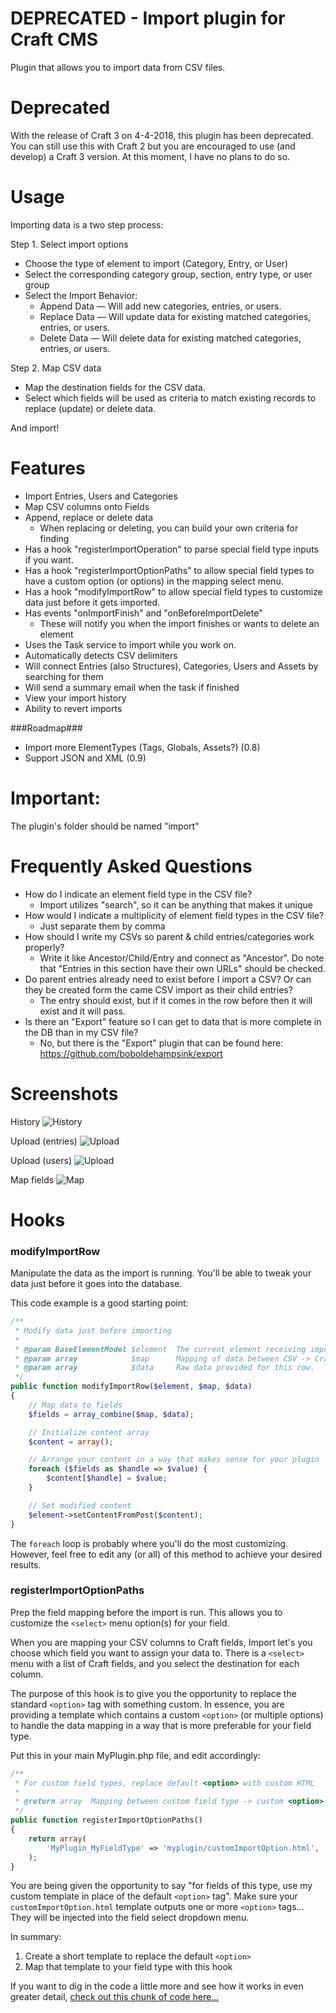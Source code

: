 DEPRECATED - Import plugin for Craft CMS
=================

Plugin that allows you to import data from CSV files.

Deprecated
=================

With the release of Craft 3 on 4-4-2018, this plugin has been deprecated. You can still use this with Craft 2 but you are encouraged to use (and develop) a Craft 3 version. At this moment, I have no plans to do so.

Usage
=================
Importing data is a two step process:

Step 1. Select import options
- Choose the type of element to import (Category, Entry, or User)
- Select the corresponding category group, section, entry type, or user group
- Select the Import Behavior:
    - Append Data — Will add new categories, entries, or users.
    - Replace Data — Will update data for existing matched categories, entries, or users.
    - Delete Data — Will delete data for existing matched categories, entries, or users.

Step 2. Map CSV data
- Map the destination fields for the CSV data.
- Select which fields will be used as criteria to match existing records to replace (update) or delete data.

And import!

Features
=================
 - Import Entries, Users and Categories
 - Map CSV columns onto Fields
 - Append, replace or delete data
   - When replacing or deleting, you can build your own criteria for finding
 - Has a hook "registerImportOperation" to parse special field type inputs if you want.
 - Has a hook "registerImportOptionPaths" to allow special field types to have a custom option (or options) in the mapping select menu.
 - Has a hook "modifyImportRow" to allow special field types to customize data just before it gets imported.
 - Has events "onImportFinish" and "onBeforeImportDelete"
   - These will notify you when the import finishes or wants to delete an element
 - Uses the Task service to import while you work on.
 - Automatically detects CSV delimiters
 - Will connect Entries (also Structures), Categories, Users and Assets by searching for them
 - Will send a summary email when the task if finished
 - View your import history
 - Ability to revert imports

###Roadmap###
 - Import more ElementTypes (Tags, Globals, Assets?) (0.8)
 - Support JSON and XML (0.9)

Important:
=================
The plugin's folder should be named "import"

Frequently Asked Questions
=================
- How do I indicate an element field type in the CSV file?
	- Import utilizes "search", so it can be anything that makes it unique
- How would I indicate a multiplicity of element field types in the CSV file?
	- Just separate them by comma
- How should I write my CSVs so parent & child entries/categories work properly?
	- Write it like Ancestor/Child/Entry and connect as "Ancestor". Do note that "Entries in this section have their own URLs" should be checked.
- Do parent entries already need to exist before I import a CSV? Or can they be created form the came CSV import as their child entries?
	- The entry should exist, but if it comes in the row before then it will exist and it will pass.
- Is there an "Export" feature so I can get to data that is more complete in the DB than in my CSV file?
	- No, but there is the "Export" plugin that can be found here: https://github.com/boboldehampsink/export

Screenshots
=================
History
![History](https://raw.githubusercontent.com/boboldehampsink/CraftImportPlugin/gh-pages/images/history.png)

Upload (entries)
![Upload](https://raw.githubusercontent.com/boboldehampsink/CraftImportPlugin/gh-pages/images/entries.png)

Upload (users)
![Upload](https://raw.githubusercontent.com/boboldehampsink/CraftImportPlugin/gh-pages/images/users.png)

Map fields
![Map](https://raw.githubusercontent.com/boboldehampsink/CraftImportPlugin/gh-pages/images/map.png)

Hooks
=================
### modifyImportRow

Manipulate the data as the import is running. You'll be able to tweak your data just before it goes into the database.

This code example is a good starting point:

```php
/**
 * Modify data just before importing
 *
 * @param BaseElementModel $element  The current element receiving import data.
 * @param array            $map      Mapping of data between CSV -> Craft fields.
 * @param array            $data     Raw data provided for this row.
 */
public function modifyImportRow($element, $map, $data)
{
    // Map data to fields
    $fields = array_combine($map, $data);

    // Initialize content array
    $content = array();

    // Arrange your content in a way that makes sense for your plugin
    foreach ($fields as $handle => $value) {
        $content[$handle] = $value;
    }

    // Set modified content
    $element->setContentFromPost($content);
}
```

The `foreach` loop is probably where you'll do the most customizing. However, feel free to edit any (or all) of this method to achieve your desired results.

### registerImportOptionPaths

Prep the field mapping before the import is run. This allows you to customize the `<select>` menu option(s) for your field.

When you are mapping your CSV columns to Craft fields, Import let's you choose which field you want to assign your data to. There is a `<select>` menu with a list of Craft fields, and you select the destination for each column.

The purpose of this hook is to give you the opportunity to replace the standard `<option>` tag with something custom. In essence, you are providing a template which contains a custom `<option>` (or multiple options) to handle the data mapping in a way that is more preferable for your field type.

Put this in your main MyPlugin.php file, and edit accordingly:

```php
/**
 * For custom field types, replace default <option> with custom HTML
 *
 * @return array  Mapping between custom field type -> custom <option> template
 */
public function registerImportOptionPaths()
{
    return array(
        'MyPlugin_MyFieldType' => 'myplugin/customImportOption.html',
    );
}
```

You are being given the opportunity to say "for fields of this type, use my custom template in place of the default `<option>` tag". Make sure your `customImportOption.html` template outputs one or more `<option>` tags... They will be injected into the field select dropdown menu.

In summary:

 1. Create a short template to replace the default `<option>`
 2. Map that template to your field type with this hook

If you want to dig in the code a little more and see how it works in even greater detail, [check out this chunk of code here...](https://github.com/boboldehampsink/import/blob/00818471336c92d9461e174096a14f3d30b68697/templates/types/entry/_map.twig#L50-L58)
